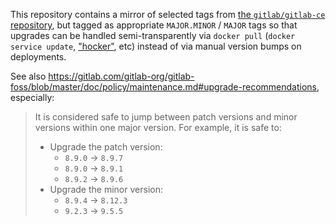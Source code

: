 This repository contains a mirror of selected tags from [the `gitlab/gitlab-ce` repository](https://hub.docker.com/r/gitlab/gitlab-ce), but tagged as appropriate `MAJOR.MINOR` / `MAJOR` tags so that upgrades can be handled semi-transparently via `docker pull` (`docker service update`, ["hocker"](https://github.com/infosiftr/hocker), etc) instead of via manual version bumps on deployments.

See also https://gitlab.com/gitlab-org/gitlab-foss/blob/master/doc/policy/maintenance.md#upgrade-recommendations, especially:

> It is considered safe to jump between patch versions and minor versions within
one major version. For example, it is safe to:
> - Upgrade the patch version:
>   - `8.9.0` -> `8.9.7`
>   - `8.9.0` -> `8.9.1`
>   - `8.9.2` -> `8.9.6`
> - Upgrade the minor version:
>   - `8.9.4` -> `8.12.3`
>   - `9.2.3` -> `9.5.5`
